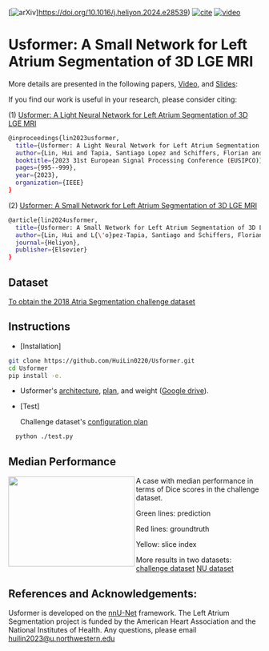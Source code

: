 [![arXiv](https://img.shields.io/badge/arXiv-2311.12437-blue)]https://doi.org/10.1016/j.heliyon.2024.e28539)
 [![cite](https://img.shields.io/badge/cite-BibTex-yellow)]() [![video](https://img.shields.io/badge/video-YouTube-red)](https://www.youtube.com/watch?v=4Mu5rgfUwoE)
# Usformer: A Small Network for Left Atrium Segmentation of 3D LGE MRI
More details are presented in the following papers, [Video](https://www.youtube.com/watch?v=4Mu5rgfUwoE), and [Slides](https://drive.google.com/file/d/1pWzuMKeXzwozWLsFPUuOCRv1JYvT-KXy/view): 

If you find our work is useful in your research, please consider citing:

(1) [Usformer: A Light Neural Network for Left Atrium Segmentation of 3D LGE MRI](https://ieeexplore.ieee.org/abstract/document/10289839)
```bash
@inproceedings{lin2023usformer,
  title={Usformer: A Light Neural Network for Left Atrium Segmentation of 3D LGE MRI},
  author={Lin, Hui and Tapia, Santiago Lopez and Schiffers, Florian and Wu, Yunan and Yang, Huili and Iakovlev, Nikolay and Allen, Bradley D and Avery, Ryan and Lee, Daniel C and Kim, Daniel and others},
  booktitle={2023 31st European Signal Processing Conference (EUSIPCO)},
  pages={995--999},
  year={2023},
  organization={IEEE}
}
```
(2) [Usformer: A Small Network for Left Atrium Segmentation of 3D LGE MRI](https://doi.org/10.1016/j.heliyon.2024.e28539)
```bash
@article{lin2024usformer,
  title={Usformer: A Small Network for Left Atrium Segmentation of 3D LGE MRI},
  author={Lin, Hui and L{\'o}pez-Tapia, Santiago and Schiffers, Florian and Wu, Yunan and Gunasekaran, Suvai and Hwang, Julia and Bishara, Dima and Kholmovski, Eugene and Elbaz, Mohammed and Passman, Rod S and others},
  journal={Heliyon},
  publisher={Elsevier}
}
```



## Dataset

[To obtain the 2018 Atria Segmentation challenge dataset](https://www.cardiacatlas.org/atriaseg2018-challenge/atria-seg-data/)


## Instructions
- [Installation]
```bash
git clone https://github.com/HuiLin0220/Usformer.git
cd Usformer
pip install -e.
```
- Usformer's [architecture](nnunetv2/dynamic_network_architectures/architectures/unet.py), [plan](dataset_model_config/plan.json), and weight ([Google drive](https://drive.google.com/file/d/1CS6mGbT85mCE4MF28Guiic_G6d1r6oe1/view?usp=sharing)).
  
- [Test]
  
  Challenge dataset's [configuration plan](dataset_model_config/dataset.json)
```bash
  python ./test.py
```
  

## Median Performance
<img align="left" width="252" height="180" src="/results/challenge_dataset.gif"> A case with median performance in terms of Dice scores in the challenge dataset.

Green lines: prediction

Red lines: groundtruth

Yellow: slice index

More results in two datasets:
[challenge dataset](https://ars.els-cdn.com/content/image/1-s2.0-S2405844024045705-mmc1.mp4)
[NU dataset](https://ars.els-cdn.com/content/image/1-s2.0-S2405844024045705-mmc2.mp4)

## References and Acknowledgements:
Usformer is developed on the [nnU-Net](https://github.com/MIC-DKFZ/nnUNet) framework. The  Left Atrium Segmentation project is funded by the American Heart Association and the National Institutes of Health. Any questions, please email huilin2023@u.northwestern.edu
     

